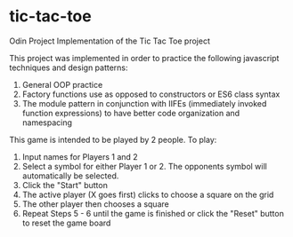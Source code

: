 # tic-tac-toe
Odin Project Implementation of the Tic Tac Toe project

This project was implemented in order to practice the following javascript techniques and design patterns:

1. General OOP practice
2. Factory functions use as opposed to constructors or ES6 class syntax
3. The module pattern in conjunction with IIFEs (immediately invoked function expressions) to have better code organization and namespacing

This game is intended to be played by 2 people. To play:

1. Input names for Players 1 and 2
2. Select a symbol for either Player 1 or 2. The opponents symbol will automatically be selected.
3. Click the "Start" button
4. The active player (X goes first) clicks to choose a square on the grid
5. The other player then chooses a square
6. Repeat Steps 5 - 6 until the game is finished or click the "Reset" button to reset the game board